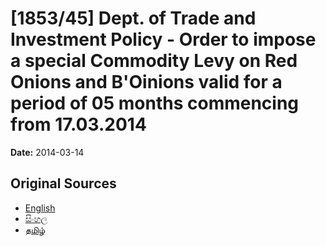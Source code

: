 # [1853/45] Dept. of Trade and Investment Policy - Order to impose a special Commodity Levy on Red Onions and B'Oinions valid for a period of 05 months commencing from 17.03.2014

**Date:** 2014-03-14

## Original Sources

- [English](https://documents.gov.lk/view/extra-gazettes/2014/3/1853-45_E.pdf)
- [සිංහල](https://documents.gov.lk/view/extra-gazettes/2014/3/1853-45_S.pdf)
- [தமிழ்](https://documents.gov.lk/view/extra-gazettes/2014/3/1853-45_T.pdf)
